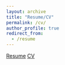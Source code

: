 ```yaml
---
layout: archive
title: "Resume/CV"
permalink: /cv/
author_profile: true
redirect_from:
  - /resume
---
```


[Resume](https://locross93.github.io/files/Logan_Cross_resume.pdf)
[CV](https://locross93.github.io/files/Logan_Cross_CV.pdf)
